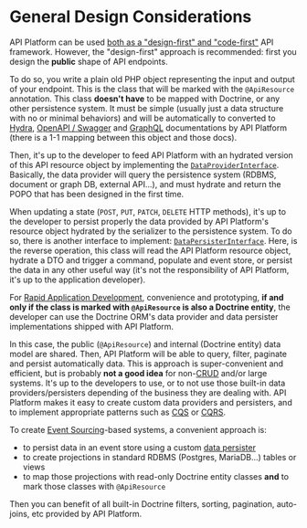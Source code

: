 # General Design Considerations

API Platform can be used [both as a "design-first" and "code-first"](https://swagger.io/blog/api-design/design-first-or-code-first-api-development/)
API framework. However, the "design-first" approach is recommended: first you design the **public** shape of API endpoints.

To do so, you write a plain old PHP object representing the input and output of your endpoint. This is the class that will
be marked with the `@ApiResource` annotation.
This class **doesn't have** to be mapped with Doctrine, or any other persistence system. It must be simple (usually just
a data structure with no or minimal behaviors) and will be automatically to converted to [Hydra](extending-jsonld-context.md),
[OpenAPI / Swagger](swagger.md) and [GraphQL](graphql.md) documentations by API Platform (there is a 1-1 mapping between
this object and those docs).

Then, it's up to the developer to feed API Platform with an hydrated version of this API resource object by implementing
the [`DataProviderInterface`](data-providers.md). Basically, the data provider will query the persistence system (RDBMS,
document or graph DB, external API...), and must hydrate and return the POPO that has been designed in the first time.

When updating a state (`POST`, `PUT`, `PATCH`, `DELETE` HTTP methods), it's up to the developer to persist properly the
data provided by API Platform's resource object hydrated by the serializer to the persistence system. To do so, there is
another interface to implement: [`DataPersisterInterface`](data-persisters.md). Here, is the reverse operation, this class
will read the API Platform resource object, hydrate a DTO and trigger a command, populate and event store, or persist the
data in any other useful way (it's not the responsibility of API Platform, it's up to the application developer).

For [Rapid Application Development](https://en.wikipedia.org/wiki/Rapid_application_development), convenience and prototyping,
**if and only if the class is marked with `@ApiResource` is also a Doctrine entity**, the developer can use the Doctrine
ORM's data provider and data persister implementations shipped with API Platform.

In this case, the public (`@ApiResource`) and internal (Doctrine entity) data model are shared. Then, API Platform will
be able to query, filter, paginate and persist automatically data.
This is approach is super-convenient and efficient, but is probably **not a good idea** for non-[CRUD](https://en.wikipedia.org/wiki/Create,_read,_update_and_delete)
and/or large systems.
It's up to the developers to use, or to not use those built-in data providers/persisters depending of the business they
are dealing with. API Platform makes it easy to create custom data providers and persisters, and to implement appropriate patterns such as
[CQS](https://www.martinfowler.com/bliki/CommandQuerySeparation.html) or [CQRS](https://martinfowler.com/bliki/CQRS.html).

To create [Event Sourcing](https://martinfowler.com/eaaDev/EventSourcing.html)-based systems, a convenient approach is:

* to persist data in an event store using a custom [data persister](data-persisters.md)
* to create projections in standard RDBMS (Postgres, MariaDB...) tables or views
* to map those projections with read-only Doctrine entity classes **and** to mark those classes with `@ApiResource`

Then you can benefit of all built-in Doctrine filters, sorting, pagination, auto-joins, etc provided by API Platform.
